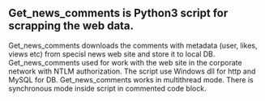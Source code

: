 Get_news_comments is Python3 script for scrapping the web data.
---
Get_news_comments downloads the comments with metadata (user, likes, views etc) from specisl news web site and store it to local DB.
Get_news_comments used for work with the web site in the corporate network with NTLM authorization. The script use Windows dll for http and MySQL for DB. 
Get_news_comments works in multithread mode. There is synchronous mode inside script in commented code block.
